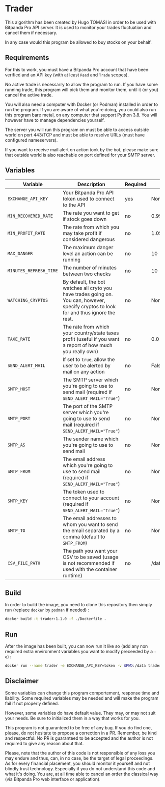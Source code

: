 # Trader

This algorithm has been created by Hugo TOMASI in order to be used with Bitpanda Pro API server. It is used to monitor your trades fluctuation and cancel them if necessary.

In any case would this program be allowed to buy stocks on your behalf.

## Requirements

For this to work, you must have a Bitpanda Pro account that have been verified and an API key (with at least `Read` and `Trade` scopes).

No active trade is necessarry to allow the program to run. If you have some running trade, this program will pick them and monitor them, until it (or you) cancel the active trade.

You will also need a computer with Docker (or Podman) installed in order to run the program. If you are aware of what you're doing, you could also run this program bare metal, on any computer that support Python 3.8. You will however have to manage dependencies yourself.

The server you will run this program on must be able to access outside world on port 443/TCP and must be able to resolve URLs (must have configured nameservers).

If you want to receive mail alert on action took by the bot, please make sure that outside world is also reachable on port defined for your SMTP server.

## Variables

| Variable      | Description       | Required | Default |
|---------------|-------------------|----------|---------|
| `EXCHANGE_API_KEY`       | Your Bitpanda Pro API token used to connect to the API            | yes      | None       |
| `MIN_RECOVERED_RATE`       | The rate you want to get if stock goes down            | no      | 0.95       |
| `MIN_PROFIT_RATE`          | The rate from which you may take profit if considered dangerous        | no      | 1.05       |
| `MAX_DANGER`              | The maximum danger level an action can be running       | no         | 10        |
| `MINUTES_REFRESH_TIME`       | The number of minutes between two checks            | no      | 10       |
| `WATCHING_CRYPTOS`       | By default, the bot watches all cryto you have trades going on. You can, however, specify cryptos to look for and thus ignore the rest.            | no      | None       |
| `TAXE_RATE`          | The rate from which your country/state taxes profit (useful if you want a report of how much you really own)        | no      | 0.0      |
| `SEND_ALERT_MAIL`       | If set to `true`, allow the user to be alerted by mail on any action            | no      | False      |
| `SMTP_HOST`       | The SMTP server which you're going to use to send mail (required if `SEND_ALERT_MAIL="True"`)            | no      | None       |
| `SMTP_PORT`       | The port of the SMTP server which you're going to use to send mail (required if `SEND_ALERT_MAIL="True"`)            | no      | None       |
| `SMTP_AS`       | The sender name which you're going to use to send mail         | no      | None       |
| `SMTP_FROM`       | The email address which you're going to use to send mail (required if `SEND_ALERT_MAIL="True"`)            | no      | None       |
| `SMTP_KEY`       | The token used to connect to your account (required if `SEND_ALERT_MAIL="True"`)            | no      | None       |
| `SMTP_TO`       | The email addresses to whom you want to send the email separated by a comma (default to `SMTP_FROM`)            | no      | None       |
| `CSV_FILE_PATH`       | The path you want your CSV to be saved (usage is not recommended if used with the container runtime)            | no      | /data/cryptos.csv       |

## Build

In order to build the image, you need to clone this repository then simply run (replace `docker` by `podman` if needed) :

```bash
docker build -t trader:1.1.0 -f ./Dockerfile .
```

## Run

After the image has been built, you can now run it like so (add any non required extra environment variables you want to modify preceeded by a `-e`) :

```bash
docker run --name trader -e EXCHANGE_API_KEY=token -v $PWD:/data trader:1.1.0
```

## Disclaimer

Some variables can change this program comportement, response time and liability. Some required variables may be needed and will make the program fail if not properly defined.

However, some variables do have default value. They may, or may not suit your needs. Be sure to initialized them in a way that works for you.

This program is not guaranteed to be free of any bug. If you do find one, please, do not hesitate to propose a correction in a PR. Remember, be kind and respectful. No PR is guaranteed to be accepted and the author is not required to give any reason about that.

Please, note that the author of this code is not responsible of any loss you may endure and thus, can, in no case, be the target of legal proceedings. As for every financial placement, you should monitor it yourself and not blindly trust technology. Especially if you do not understand this code and what it's doing.
You are, at all time able to cancel an order the classical way (via Bitpanda Pro web interface or application).
